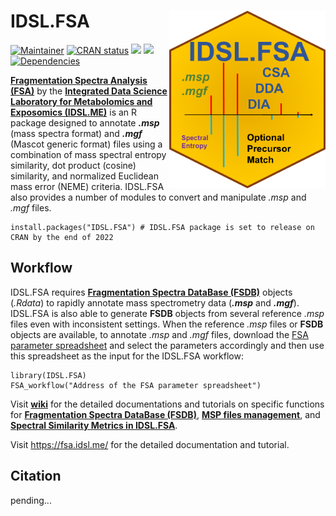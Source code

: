 # IDSL.FSA <img src='FSA_educational_files/Figures/IDSL.FSA-logo.PNG' width="250px" align="right" />

<!-- badges: start -->
[![Maintainer](https://img.shields.io/badge/maintainer-Sadjad_Fakouri_Baygi-blue)](https://github.com/sajfb)
[![CRAN status](https://www.r-pkg.org/badges/version/IDSL.FSA)](https://cran.r-project.org/package=IDSL.FSA)
![](http://cranlogs.r-pkg.org/badges/IDSL.FSA?color=orange)
![](http://cranlogs.r-pkg.org/badges/grand-total/IDSL.FSA?color=brightgreen)
[![Dependencies](https://tinyverse.netlify.com/badge/IDSL.FSA)](https://cran.r-project.org/package=IDSL.FSA)
<!-- badges: end -->

[**Fragmentation Spectra Analysis (FSA)**](https://www.fsa.idsl.me/) by the [**Integrated Data Science Laboratory for Metabolomics and Exposomics (IDSL.ME)**](https://www.idsl.me/) is an R package designed to annotate ***.msp*** (mass spectra format) and ***.mgf*** (Mascot generic format) files using a combination of mass spectral entropy similarity, dot product (cosine) similarity, and normalized Euclidean mass error (NEME) criteria. IDSL.FSA also provides a number of modules to convert and manipulate *.msp* and *.mgf* files.

	install.packages("IDSL.FSA") # IDSL.FSA package is set to release on CRAN by the end of 2022

## Workflow
IDSL.FSA requires [**Fragmentation Spectra DataBase (FSDB)**](https://github.com/idslme/IDSL.FSA/wiki/Fragmentation-Spectra-DataBase-(FSDB)) objects (*.Rdata*) to rapidly annotate mass spectrometry data (***.msp*** and ***.mgf***). IDSL.FSA is also able to generate **FSDB** objects from several reference *.msp* files even with inconsistent settings. When the reference *.msp* files or **FSDB** objects are available, to annotate *.msp* and *.mgf* files, download the [FSA parameter spreadsheet](https://raw.githubusercontent.com/idslme/IDSL.FSA/main/FSA_parameters.xlsx) and select the parameters accordingly and then use this spreadsheet as the input for the IDSL.FSA workflow:

	library(IDSL.FSA)
	FSA_workflow("Address of the FSA parameter spreadsheet")


Visit [**wiki**](https://github.com/idslme/IDSL.FSA/wiki) for the detailed documentations and tutorials on specific functions for [**Fragmentation Spectra DataBase (FSDB)**](https://github.com/idslme/IDSL.FSA/wiki/Fragmentation-Spectra-DataBase-(FSDB)), [**MSP files management**](https://github.com/idslme/IDSL.FSA/wiki/MSP-files-management), and [**Spectral Similarity Metrics in IDSL.FSA**](https://github.com/idslme/IDSL.FSA/wiki/Spectral-Similarity-Metrics-in-IDSL.FSA).

Visit https://fsa.idsl.me/ for the detailed documentation and tutorial.

## Citation

pending...